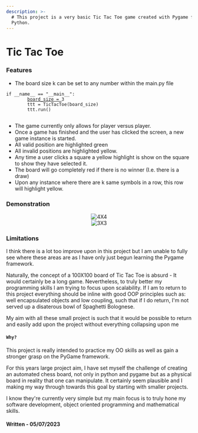 ```yaml
---
description: >-
  # This project is a very basic Tic Tac Toe game created with Pygame for
  Python.
---
```


# Tic Tac Toe

### Features&#x20;

* The board size k can be set to any number within the main.py file

<pre class="language-python" data-title="main.py" data-line-numbers data-full-width="false"><code class="lang-python">if __name__ == "__main__":
        <a data-footnote-ref href="#user-content-fn-1">board_size = </a>3
        ttt = TicTacToe(board_size)
        ttt.run()
<strong>
</strong></code></pre>

* The game currently only allows for player versus player.
* Once a game has finished and the user has clicked the screen, a new game instance is started.
* All valid position are highlighted green
* All invalid positions are highlighted yellow.
* Any time a user clicks a square a yellow highlight is show on the square to show they have selected it.
* The board will go completely red if there is no winner (I.e. there is a draw)
* Upon any instance where there are k same symbols in a row, this row will highlight yellow.

### Demonstration

<div align="center">

<img src="https://media.giphy.com/media/9kV2r0AzcC23PMtozt/giphy.gif" alt="4X4">

</div>





<div align="center">

<img src="https://media.giphy.com/media/9hgXVmpEj7nHwFOrkn/giphy.gif" alt="3X3">

</div>

### Limitations

I think there is a lot too improve upon in this project but I am unable to fully see where these areas are as I have only just begun learning the Pygame framework.&#x20;

Naturally, the concept of a 100X100 board of Tic Tac Toe is absurd - It would certainly be a long game. Nevertheless, to truly better my programming skills I am trying to focus upon scalability. If I am to return to this project everything should be inline with good OOP principles such as: well encapsulated objects and low coupling, such that if I do return, I'm not served up a disaterous bowl of Spaghetti Bolognese.&#x20;

My aim with all these small project is such that it would be possible to return and easily add upon the project without everything collapsing upon me

#### `Why?`

This project is really intended to practice my OO skills as well as gain a stronger grasp on the PyGame framework.&#x20;

For this years large project aim, I have set myself the challenge of creating an automated chess board, not only in python and pygame but as a physical board in reality that one can manipulate. It certainly seem plausible and I making my way through towards this goal by starting with smaller projects.&#x20;

I know they're currently very simple but my main focus is to truly hone my software development, object oriented programming and mathematical skills.

#### Written - 05/07/2023



[^1]: set to k
